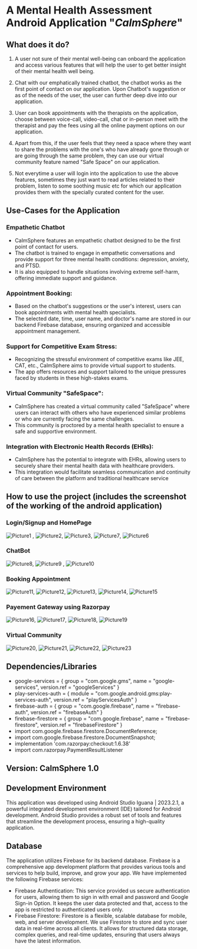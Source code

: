 # A Mental Health Assessment Android Application "_CalmSphere_"

## What does it do?

1) A user not sure of their mental well-being can onboard the application and access various features that will help the user to get better insight of their mental health well being.

2) Chat with our emphatically trained chatbot, the chatbot works as the first point of contact on our application. Upon Chatbot's suggestion or as of the needs of the user, the user can further deep dive into our application.

3) User can book appointments with the therapists on the application, choose between voice-call, video-call, chat or in-person meet with the therapist and pay the fees using all the online payment options on our application.

4) Apart from this, if the user feels that they need a space where they want to  share the problems with the one's who have already gone through or are going through the same problem, they can use our virtual community feature named "Safe Space" on our application.

5) Not everytime a user will login into the application to use the above features, sometimes they just want to read articles related to their problem, listen to some soothing music etc for which our application provides them with the specially curated content for the user. 

## Use-Cases for the Application

### Empathetic Chatbot


* CalmSphere features an empathetic chatbot designed to be the first point of contact for users.
* The chatbot is trained to engage in empathetic conversations and provide support for three mental health conditions: depression, anxiety, and PTSD.
* It is also equipped to handle situations involving extreme self-harm, offering immediate support and guidance.

### Appointment Booking:


* Based on the chatbot's suggestions or the user's interest, users can book appointments with mental health specialists.
* The selected date, time, user name, and doctor's name are stored in our backend Firebase database, ensuring organized and accessible appointment management.

### Support for Competitive Exam Stress:


* Recognizing the stressful environment of competitive exams like JEE, CAT, etc., CalmSphere aims to provide virtual support to students.
* The app offers resources and support tailored to the unique pressures faced by students in these high-stakes exams.

### Virtual Community "SafeSpace":


* CalmSphere has created a virtual community called "SafeSpace" where users can interact with others who have experienced similar problems or who are currently facing the same challenges.
* This community is proctored by a mental health specialist to ensure a safe and supportive environment.

### Integration with Electronic Health Records (EHRs):


* CalmSphere has the potential to integrate with EHRs, allowing users to securely share their mental health data with healthcare providers.
* This integration would facilitate seamless communication and continuity of care between the platform and traditional healthcare service


## How to use the project (includes the screenshot of the working of the android application)
### Login/Signup and HomePage
![Picture1](https://github.com/ashu1671/CalmshpereApplication/assets/121768454/0185f9e1-12d0-4d01-8e00-254218571650) , ![Picture2](https://github.com/ashu1671/CalmshpereApplication/assets/121768454/c2626142-5d50-496a-bdd1-80d99eddc2ae), ![Picture3](https://github.com/ashu1671/CalmshpereApplication/assets/121768454/73f8a465-2f89-42c7-b92f-44605a2ce589), ![Picture7](https://github.com/ashu1671/CalmshpereApplication/assets/121768454/648242fd-9826-4d69-b62f-ec61ad9a7aa1), ![Picture6](https://github.com/ashu1671/CalmshpereApplication/assets/121768454/95773821-879b-4ab4-af8b-eb8c5d93bc19)

### ChatBot
![Picture8](https://github.com/ashu1671/CalmshpereApplication/assets/121768454/d4f04b80-2b44-4080-92f1-92a56853d586), ![Picture9](https://github.com/ashu1671/CalmshpereApplication/assets/121768454/9e3ff12a-8f31-400c-87b7-d5d91905fae6) , ![Picture10](https://github.com/ashu1671/CalmshpereApplication/assets/121768454/c694bdab-eb8e-4e68-8736-e3fe4226edaf) 

### Booking Appointment
![Picture11](https://github.com/ashu1671/CalmshpereApplication/assets/121768454/87570cfe-d9ca-4dd3-bbe7-2c16415c8f3c), ![Picture12](https://github.com/ashu1671/CalmshpereApplication/assets/121768454/7468dcf0-7fb2-4af2-b20f-a83e88d3f90f), ![Picture13](https://github.com/ashu1671/CalmshpereApplication/assets/121768454/90a7e3d5-7a32-4e3d-9ad5-521cf5542d7c), ![Picture14](https://github.com/ashu1671/CalmshpereApplication/assets/121768454/9d7ccb21-90fd-446c-87d5-1321c7eec3cf), ![Picture15](https://github.com/ashu1671/CalmshpereApplication/assets/121768454/e3797c5f-7594-42a0-a376-d3e35a3c98fc)

### Payement Gateway using Razorpay

![Picture16](https://github.com/ashu1671/CalmshpereApplication/assets/121768454/d32426f8-16fb-4709-84e5-8cc84c4f2989), ![Picture17](https://github.com/ashu1671/CalmshpereApplication/assets/121768454/eed3a9c8-ddad-474c-acaa-13ed6358c9bd), ![Picture18](https://github.com/ashu1671/CalmshpereApplication/assets/121768454/27085ae8-cab4-4fa0-9a6d-2628d32e1338), ![Picture19](https://github.com/ashu1671/CalmshpereApplication/assets/121768454/d53c054e-8046-43b4-83a6-fe98655967c6)

### Virtual Community 

![Picture20](https://github.com/ashu1671/CalmshpereApplication/assets/121768454/293d011b-9696-4bf6-b32b-5d37762e3789), ![Picture21](https://github.com/ashu1671/CalmshpereApplication/assets/121768454/11d41d3d-a67e-4d76-a477-f52249fe7e53), ![Picture22](https://github.com/ashu1671/CalmshpereApplication/assets/121768454/4293c8a4-7a18-4391-bfcc-209475fea53d), ![Picture23](https://github.com/ashu1671/CalmshpereApplication/assets/121768454/cf4cef88-54d1-42a4-985f-9a4d8fbd3adf)




















## Dependencies/Libraries

* google-services = { group = "com.google.gms", name = "google-services", version.ref = "googleServices" }
* play-services-auth = { module = "com.google.android.gms:play-services-auth", version.ref = "playServicesAuth" }
* firebase-auth = { group = "com.google.firebase", name = "firebase-auth", version.ref = "firebaseAuth" }
* firebase-firestore = { group = "com.google.firebase", name = "firebase-firestore", version.ref = "firebaseFirestore" }
* import com.google.firebase.firestore.DocumentReference;
* import com.google.firebase.firestore.DocumentSnapshot;
* implementation 'com.razorpay:checkout:1.6.38'
* import com.razorpay.PaymentResultListener 


## Version: CalmSphere 1.0

## Development Environment

This application was developed using Android Studio Iguana | 2023.2.1, a powerful integrated development environment (IDE) tailored for Android development. Android Studio provides a robust set of tools and features that streamline the development process, ensuring a high-quality application.

## Database

The application utilizes Firebase for its backend database. Firebase is a comprehensive app development platform that provides various tools and services to help build, improve, and grow your app. We have implemented the following Firebase services:
* Firebase Authentication: This service provided us secure authentication for users, allowing them to sign in with email and password and Google Sign-in Option. It keeps the user data protected and that, access to the app is restricted to authenticated users only. 
* Firebase Firestore: Firestore is a flexible, scalable database for mobile, web, and server development. We use Firestore to store and sync user data in real-time across all clients. It allows for structured data storage, complex queries, and real-time updates, ensuring that users always have the latest information.



